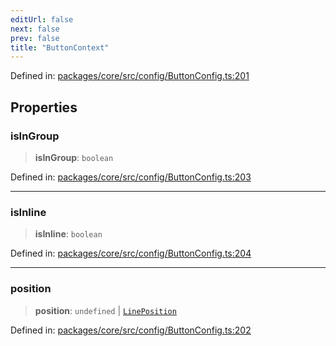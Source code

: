 ```yaml
---
editUrl: false
next: false
prev: false
title: "ButtonContext"
---
```


Defined in: [packages/core/src/config/ButtonConfig.ts:201](https://github.com/mProjectsCode/obsidian-meta-bind-plugin/blob/563ae7213e1de72cfcc12505f0ad569434535dc5/packages/core/src/config/ButtonConfig.ts#L201)

## Properties

### isInGroup

> **isInGroup**: `boolean`

Defined in: [packages/core/src/config/ButtonConfig.ts:203](https://github.com/mProjectsCode/obsidian-meta-bind-plugin/blob/563ae7213e1de72cfcc12505f0ad569434535dc5/packages/core/src/config/ButtonConfig.ts#L203)

***

### isInline

> **isInline**: `boolean`

Defined in: [packages/core/src/config/ButtonConfig.ts:204](https://github.com/mProjectsCode/obsidian-meta-bind-plugin/blob/563ae7213e1de72cfcc12505f0ad569434535dc5/packages/core/src/config/ButtonConfig.ts#L204)

***

### position

> **position**: `undefined` \| [`LinePosition`](/obsidian-meta-bind-plugin-docs/api/interfaces/lineposition/)

Defined in: [packages/core/src/config/ButtonConfig.ts:202](https://github.com/mProjectsCode/obsidian-meta-bind-plugin/blob/563ae7213e1de72cfcc12505f0ad569434535dc5/packages/core/src/config/ButtonConfig.ts#L202)
